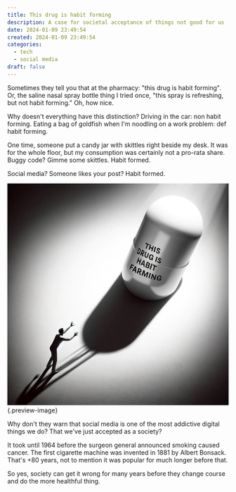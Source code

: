```yaml
---
title: This drug is habit forming
description: A case for societal acceptance of things not good for us
date: 2024-01-09 23:49:54
created: 2024-01-09 23:49:54
categories:
  - tech
  - social media
draft: false
---
```

Sometimes they tell you that at the pharmacy: "this drug is habit forming". Or, the saline nasal spray bottle thing I tried once, "this spray is refreshing, but not habit forming." Oh, how nice. 

Why doesn't everything have this distinction? Driving in the car: non habit forming. Eating a bag of goldfish when I'm noodling on a work problem: def habit forming. 

One time, someone put a candy jar with skittles right beside my desk. It was for the whole floor, but my consumption was certainly not a pro-rata share. Buggy code? Gimme some skittles. Habit formed. 

Social media? Someone likes your post? Habit formed. 

![Ironically Dalle put "habit farming", which is kinda what social media is](../img/dalle-habit-forming-drug.jpeg){.preview-image}

Why don't they warn that social media is one of the most addictive digital things we do? That we've just accepted as a society?

It took until 1964 before the surgeon general announced smoking caused cancer. The first cigarette machine was invented in 1881 by Albert Bonsack. That's +80 years, not to mention it was popular for much longer before that. 

So yes, society can get it wrong for many years before they change course and do the more healthful thing. 

